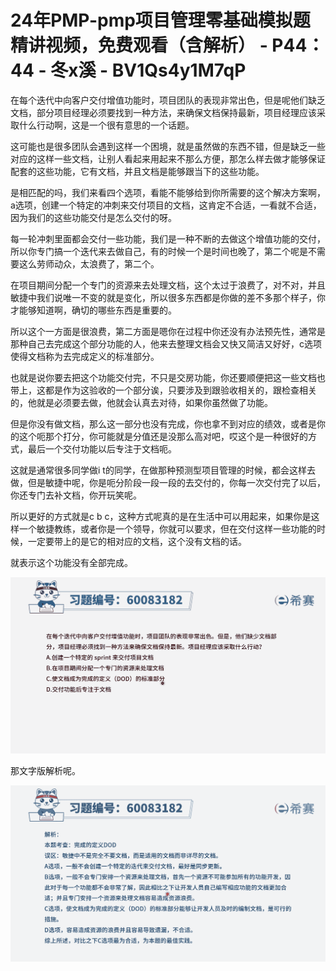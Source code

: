 # 24年PMP-pmp项目管理零基础模拟题精讲视频，免费观看（含解析） - P44：44 - 冬x溪 - BV1Qs4y1M7qP

在每个迭代中向客户交付增值功能时，项目团队的表现非常出色，但是呢他们缺乏文档，部分项目经理必须要找到一种方法，来确保文档保持最新，项目经理应该采取什么行动啊，这是一个很有意思的一个话题。

这可能也是很多团队会遇到这样一个困境，就是虽然做的东西不错，但是缺乏一些对应的这样一些文档，让别人看起来用起来不那么方便，那怎么样去做才能够保证配套的这些功能，它有文档，并且文档是能够跟当下的这些功能。

是相匹配的吗，我们来看四个选项，看能不能够给到你所需要的这个解决方案啊，a选项，创建一个特定的冲刺来交付项目的文档，这肯定不合适，一看就不合适，因为我们的这些功能交付是怎么交付的呀。

每一轮冲刺里面都会交付一些功能，我们是一种不断的去做这个增值功能的交付，所以你专门搞一个迭代来去做自己，有的时候一个是时间也晚了，第二个呢是不需要这么劳师动众，太浪费了，第二个。

在项目期间分配一个专门的资源来去处理文档，这个太过于浪费了，对不对，并且敏捷中我们说唯一不变的就是变化，所以很多东西都是你做的差不多那个样子，你才能够知道啊，确切的哪些东西是重要的。

所以这个一方面是很浪费，第二方面是嗯你在过程中你还没有办法预先性，通常是那种自己去完成这个部分功能的人，他来去整理文档会又快又简洁又好好，c选项使得文档称为去完成定义的标准部分。

也就是说你要去把这个功能交付完，不只是交房功能，你还要顺便把这一些文档也带上，这都是作为这验收的一个部分诶，只要涉及到跟验收相关的，跟检查相关的，他就是必须要去做，他就会认真去对待，如果你虽然做了功能。

但是你没有做文档，那么这一部分也没有完成，你也拿不到对应的绩效，或者是你的这个呃那个打分，你可能就是分值还是没那么高对吧，哎这个是一种很好的方式，最后一个交付功能以后专注于文档呃。

这就是通常很多同学做i t的同学，在做那种预测型项目管理的时候，都会这样去做，但是敏捷中呢，你是呃分阶段一段一段的去交付的，你每一次交付完了以后，你还专门去补文档，你开玩笑呢。

所以更好的方式就是c b c，这种方式呢真的是在生活中可以用起来，如果你是这样一个敏捷教练，或者你是一个领导，你就可以要求，但在交付这样一些功能的时候，一定要带上的是它的相对应的文档，这个没有文档的话。

就表示这个功能没有全部完成。

![](img/a349a13918db729729387e10c144c77a_1.png)

那文字版解析呢。

![](img/a349a13918db729729387e10c144c77a_3.png)